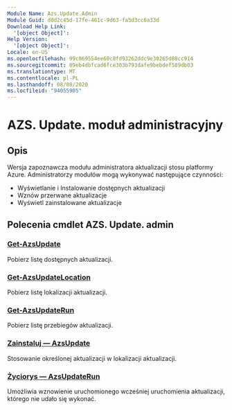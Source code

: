 ```yaml
---
Module Name: Azs.Update.Admin
Module Guid: d0d2c45d-17fe-461c-9d63-fa5d3cc6a33d
Download Help Link:
  '[object Object]': 
Help Version:
  '[object Object]': 
Locale: en-US
ms.openlocfilehash: 99c069554ee60c8fd93262ddc9e30265d08cc914
ms.sourcegitcommit: 09eb4dbfcad6fce303b793dafe9bebdef589db03
ms.translationtype: MT
ms.contentlocale: pl-PL
ms.lasthandoff: 08/08/2020
ms.locfileid: "94055905"
---
```

# AZS. Update. moduł administracyjny
## Opis
Wersja zapoznawcza modułu administratora aktualizacji stosu platformy Azure.  Administratorzy modułów mogą wykonywać następujące czynności:
- Wyświetlanie i Instalowanie dostępnych aktualizacji
- Wznów przerwane aktualizacje
- Wyświetl zainstalowane aktualizacje

## Polecenia cmdlet AZS. Update. admin
### [Get-AzsUpdate](Get-AzsUpdate.md)
Pobierz listę dostępnych aktualizacji.

### [Get-AzsUpdateLocation](Get-AzsUpdateLocation.md)
Pobierz listę lokalizacji aktualizacji.

### [Get-AzsUpdateRun](Get-AzsUpdateRun.md)
Pobierz listę przebiegów aktualizacji.

### [Zainstaluj — AzsUpdate](Install-AzsUpdate.md)
Stosowanie określonej aktualizacji w lokalizacji aktualizacji.

### [Życiorys — AzsUpdateRun](Resume-AzsUpdateRun.md)
Umożliwia wznowienie uruchomionego wcześniej uruchomienia aktualizacji, którego nie udało się wykonać.

